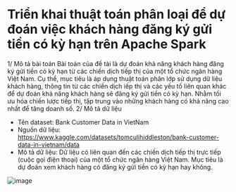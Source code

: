 # Triển khai thuật toán phân loại để dự đoán việc khách hàng đăng ký gửi tiền có kỳ hạn trên Apache Spark
1/ Mô tả bài toán
Bài toán của đề tài là dự đoán khả năng khách hàng đăng ký gửi tiền có kỳ hạn từ các chiến dịch tiếp thị của một tổ chức ngân hàng Việt Nam. Cụ thể, mục tiêu là áp dụng thuật toán phân lớp sử dụng dữ liệu khách hàng, thông tin từ các chiến dịch iếp thị và các yếu tố liên quan khác để dự đoán khả năng khách hàng sẽ đăng ký gửi tiền có kỳ hạn. Nhằm tối ưu hóa chiến lược tiếp thị, tập trung vào những khách hàng có khả năng cao nhất để tăng doanh số.
2/ Mô tả dữ liệu
- Tên dataset: Bank Customer Data in VietNam
- Nguồn dữ liệu: https://www.kaggle.com/datasets/tomculihiddleston/bank-customer-data-in-vietnam/data
- Mô tả dữ liệu: Dữ liệu có liên quan đến các chiến dịch tiếp thị trực tiếp (cuộc gọi điện thoại) của một tổ chức ngân hàng Việt Nam. Mục tiêu là dự đoán xem khách hàng có đăng ký gửi tiền có kỳ hạn hay không.

![image](https://github.com/user-attachments/assets/52109a97-cd76-4190-803a-9766fa8aec7d)

